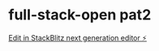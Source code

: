 # full-stack-open pat2

[Edit in StackBlitz next generation editor ⚡️](https://stackblitz.com/~/github.com/abhinaver/full-stack-open)
